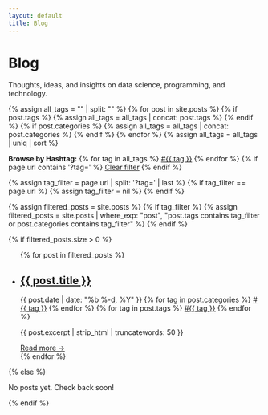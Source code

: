 ```yaml
---
layout: default
title: Blog
---
```


<div class="section">
  <h1 class="section-title">Blog</h1>
  <p>Thoughts, ideas, and insights on data science, programming, and technology.</p>

  {% assign all_tags = "" | split: "" %}
  {% for post in site.posts %}
    {% if post.tags %}
      {% assign all_tags = all_tags | concat: post.tags %}
    {% endif %}
    {% if post.categories %}
      {% assign all_tags = all_tags | concat: post.categories %}
    {% endif %}
  {% endfor %}
  {% assign all_tags = all_tags | uniq | sort %}

  <div class="hashtag-filter">
    <strong>Browse by Hashtag:</strong>
    {% for tag in all_tags %}
      <a href="?tag={{ tag }}" class="hashtag-link">#{{ tag }}</a>
    {% endfor %}
    {% if page.url contains '?tag=' %}
      <a href="/blog/" class="clear-filter">Clear filter</a>
    {% endif %}
  </div>

<script>
// Minimal client-side hashtag filter for GitHub Pages
(function() {
  function getTagParam() {
    const params = new URLSearchParams(window.location.search);
    return params.get('tag') ? params.get('tag').toLowerCase() : null;
  }
  function filterPostsByTag(tag) {
    var posts = document.querySelectorAll('.post-list .post-item');
    posts.forEach(function(post) {
      const tags = post.getAttribute('data-tags') || '';
      if (!tag || tags.includes(tag)) {
        post.style.display = '';
      } else {
        post.style.display = 'none';
      }
    });
  }
  function highlightActiveTag(tag) {
    var links = document.querySelectorAll('.hashtag-link');
    links.forEach(function(link) {
      var linkTag = link.textContent.replace(/^#/, '').toLowerCase();
      if (tag && linkTag === tag) {
        link.classList.add('active');
      } else {
        link.classList.remove('active');
      }
    });
  }
  var tag = getTagParam();
  if (tag) {
    filterPostsByTag(tag);
    highlightActiveTag(tag);
  }
})();
</script>

<style>
/* Minimal highlight for active hashtag */
.hashtag-link.active {
  background: var(--hashtag-hover-bg, #e0e7ef);
  color: var(--hashtag-hover-color, #007acc);
  border-color: var(--hashtag-hover-border, #b3c7e6);
  font-weight: 600;
}
</style>


  {% assign tag_filter = page.url | split: '?tag=' | last %}
  {% if tag_filter == page.url %}
    {% assign tag_filter = nil %}
  {% endif %}

  {% assign filtered_posts = site.posts %}
  {% if tag_filter %}
    {% assign filtered_posts = site.posts | where_exp: "post", "post.tags contains tag_filter or post.categories contains tag_filter" %}
  {% endif %}

  {% if filtered_posts.size > 0 %}
    <ul class="post-list">
      {% for post in filtered_posts %}
      <li class="post-item" data-tags="{% assign allposttags = post.categories | concat: post.tags | uniq %}{% for tag in allposttags %}{{ tag | downcase }} {% endfor %}">
        <h2>
          <a class="post-link" href="{{ post.url | relative_url }}">{{ post.title }}</a>
        </h2>
        <span class="post-meta">{{ post.date | date: "%b %-d, %Y" }}</span>
        <span class="post-hashtags">
          {% for tag in post.categories %}
            <a href="?tag={{ tag }}" class="hashtag-link">#{{ tag }}</a>
          {% endfor %}
          {% for tag in post.tags %}
            <a href="?tag={{ tag }}" class="hashtag-link">#{{ tag }}</a>
          {% endfor %}
        </span>
        <p class="post-excerpt">{{ post.excerpt | strip_html | truncatewords: 50 }}</p>
        <a href="{{ post.url | relative_url }}">Read more →</a>
      </li>
      {% endfor %}
    </ul>
  {% else %}
    <p>No posts yet. Check back soon!</p>
  {% endif %}
</div>

<script>
// Minimal client-side hashtag filter for GitHub Pages
(function() {
  function getTagParam() {
    const params = new URLSearchParams(window.location.search);
    return params.get('tag') ? params.get('tag').toLowerCase() : null;
  }
  function filterPostsByTag(tag) {
    var posts = document.querySelectorAll('.post-list .post-item');
    posts.forEach(function(post) {
      const tags = post.getAttribute('data-tags') || '';
      if (!tag || tags.includes(tag)) {
        post.style.display = '';
      } else {
        post.style.display = 'none';
      }
    });
  }
  function highlightActiveTag(tag) {
    var links = document.querySelectorAll('.hashtag-link');
    links.forEach(function(link) {
      var linkTag = link.textContent.replace(/^#/, '').toLowerCase();
      if (tag && linkTag === tag) {
        link.classList.add('active');
      } else {
        link.classList.remove('active');
      }
    });
  }
  var tag = getTagParam();
  if (tag) {
    filterPostsByTag(tag);
    highlightActiveTag(tag);
  }
})();
</script>

<style>
/* Minimal highlight for active hashtag */
.hashtag-link.active {
  background: var(--hashtag-hover-bg, #e0e7ef);
  color: var(--hashtag-hover-color, #007acc);
  border-color: var(--hashtag-hover-border, #b3c7e6);
  font-weight: 600;
}
</style>

